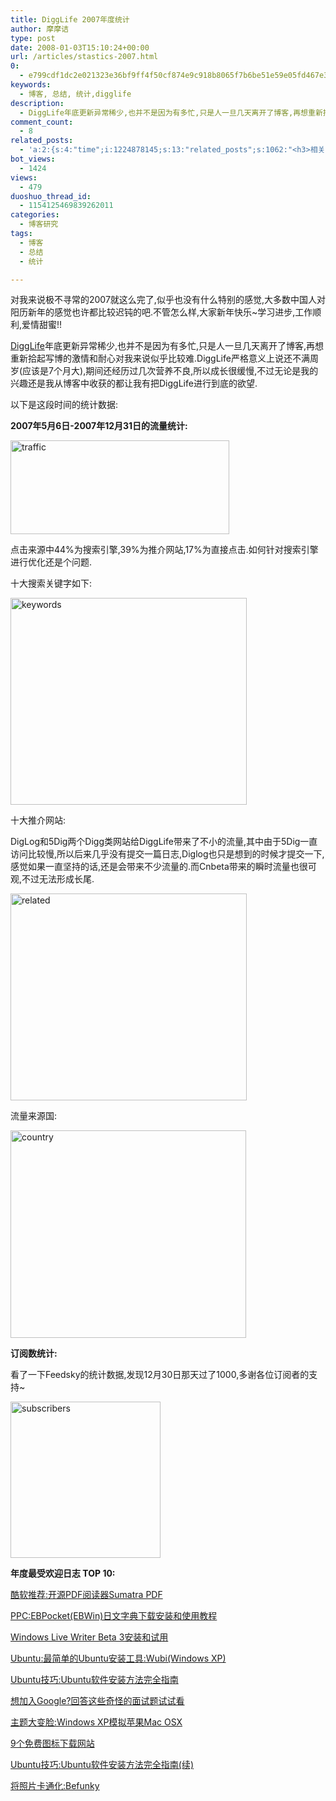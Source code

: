 ```yaml
---
title: DiggLife 2007年度统计
author: 摩摩诘
type: post
date: 2008-01-03T15:10:24+00:00
url: /articles/stastics-2007.html
0:
  - e799cdf1dc2e021323e36bf9ff4f50cf874e9c918b8065f7b6be51e59e05fd467e31fccbba11e7dc59e8954848a071c4
keywords:
  - 博客, 总结, 统计,digglife
description:
  - DiggLife年底更新异常稀少,也并不是因为有多忙,只是人一旦几天离开了博客,再想重新拾起写博的激情和耐心对我来说似乎比较难.DiggLife严格意义上说还不满周岁(应该是7个月大),期间还经历过几次营养不良,所以成长很缓慢,不过无论是我的兴趣还是我从博客中收获的都让我有把DiggLife进行到底的欲望.
comment_count:
  - 8
related_posts:
  - 'a:2:{s:4:"time";i:1224878145;s:13:"related_posts";s:1062:"<h3>相关日志</h3><ul class="related_post"><li><a href="http://www.digglife.cn/articles/celebrating-1000comments.html" title="庆1000条评论达成">庆1000条评论达成</a></li><li><a href="http://www.digglife.cn/articles/summary-of-september.html" title="DiggLife 9月总结报告">DiggLife 9月总结报告</a></li><li><a href="http://www.digglife.cn/articles/summary-of-august.html" title="DiggLife 8月总结报告">DiggLife 8月总结报告</a></li><li><a href="http://www.digglife.cn/articles/summary-of-july.html" title="DiggLife 7月总结.">DiggLife 7月总结.</a></li><li><a href="http://www.digglife.cn/articles/say-hello.html" title="回来打个招呼">回来打个招呼</a></li><li><a href="http://www.digglife.cn/articles/my-blog-sever-provider.html" title="谈谈DiggLife所在的服务器">谈谈DiggLife所在的服务器</a></li><li><a href="http://www.digglife.cn/articles/can-not-modify-category-slug.html" title="Wordpress无法编辑分类缩略名(Slug)的解决">Wordpress无法编辑分类缩略名(Slug)的解决</a></li></ul>";}'
bot_views:
  - 1424
views:
  - 479
duoshuo_thread_id:
  - 1154125469839262011
categories:
  - 博客研究
tags:
  - 博客
  - 总结
  - 统计

---
```

对我来说极不寻常的2007就这么完了,似乎也没有什么特别的感觉,大多数中国人对阳历新年的感觉也许都比较迟钝的吧.不管怎么样,大家新年快乐~学习进步,工作顺利,爱情甜蜜!!

<a href="http://feed.digglife.cn" title="DiggLife" target="_blank">DiggLife</a>年底更新异常稀少,也并不是因为有多忙,只是人一旦几天离开了博客,再想重新拾起写博的激情和耐心对我来说似乎比较难.DiggLife严格意义上说还不满周岁(应该是7个月大),期间还经历过几次营养不良,所以成长很缓慢,不过无论是我的兴趣还是我从博客中收获的都让我有把DiggLife进行到底的欲望.

<!--more-->

以下是这段时间的统计数据:

**2007年5月6日-2007年12月31日的流量统计:**

<a href="https://www.digglife.net/wp-content/uploads/3/379/2008/01/traffic.png" target="_blank"><img src="https://www.digglife.net/wp-content/uploads/3/379/2008/01/traffic-thumb.png" style="border-width: 0px" alt="traffic" border="0" height="150" width="350" /></a>

点击来源中44%为搜索引擎,39%为推介网站,17%为直接点击.如何针对搜索引擎进行优化还是个问题.

十大搜索关键字如下:

[<img src="https://www.digglife.net/wp-content/uploads/3/379/2008/01/keywords-thumb.png" style="border-width: 0px" alt="keywords" border="0" height="331" width="378" />][1]

十大推介网站:

DigLog和5Dig两个Digg类网站给DiggLife带来了不小的流量,其中由于5Dig一直访问比较慢,所以后来几乎没有提交一篇日志,Diglog也只是想到的时候才提交一下,感觉如果一直坚持的话,还是会带来不少流量的.而Cnbeta带来的瞬时流量也很可观,不过无法形成长尾.

[<img src="https://www.digglife.net/wp-content/uploads/3/379/2008/01/related-thumb.png" style="border-width: 0px" alt="related" border="0" height="331" width="378" />][2]

流量来源国:

[<img src="https://www.digglife.net/wp-content/uploads/3/379/2008/01/country-thumb.png" alt="country" border="0" height="332" width="377" />][3]

**订阅数统计:**

看了一下Feedsky的统计数据,发现12月30日那天过了1000,多谢各位订阅者的支持~

[<img src="https://www.digglife.net/wp-content/uploads/3/379/2008/01/subscribers-thumb.png" style="border-width: 0px" alt="subscribers" border="0" height="250" width="240" />][4]

**年度最受欢迎日志 TOP 10:**

<a href="https://www.digglife.net/articles/samuraj-data-online-pdf-reader.html" title="酷软推荐:开源PDF阅读器Sumatra PDF" target="_blank">酷软推荐:开源PDF阅读器Sumatra PDF</a>

<a href="https://www.digglife.net/articles/ebpocket-ebwin.html" title="PPC:EBPocket(EBWin)日文字典下载安装和使用教程" target="_blank">PPC:EBPocket(EBWin)日文字典下载安装和使用教程</a>

<a href="https://www.digglife.net/articles/firstlook-of-windows-live-writer-beta3.html" title="Windows Live Writer Beta 3安装和试用" target="_blank">Windows Live Writer Beta 3安装和试用</a>

<a href="https://www.digglife.net/wp-admin/Ubuntu:%E6%9C%80%E7%AE%80%E5%8D%95%E7%9A%84Ubuntu%E5%AE%89%E8%A3%85%E5%B7%A5%E5%85%B7:Wubi%28Windows%20XP%29" title="Ubuntu:最简单的Ubuntu安装工具:Wubi(Windows XP)" target="_blank">Ubuntu:最简单的Ubuntu安装工具:Wubi(Windows XP)</a>

<a href="https://www.digglife.net/articles/how-to-install-software-in-ubuntu.html" title="Ubuntu技巧:Ubuntu软件安装方法完全指南" target="_blank">Ubuntu技巧:Ubuntu软件安装方法完全指南</a>

<a href="https://www.digglife.net/articles/crazy-questions-at-google-insterview.html" title="想加入Google?回答这些奇怪的面试题试试看" target="_blank">想加入Google?回答这些奇怪的面试题试试看</a>

<a href="https://www.digglife.net/articles/transform-windows-to-osx.html" title="主题大变脸:Windows XP模拟苹果Mac OSX" target="_blank">主题大变脸:Windows XP模拟苹果Mac OSX</a>

<a href="https://www.digglife.net/articles/9-websites-you-can-get-free-icons.html" title="9个免费图标下载网站" target="_blank">9个免费图标下载网站</a>

<a href="https://www.digglife.net/articles/how-to-install-software-in-ubuntu-charpter2.html" title="Ubuntu技巧:Ubuntu软件安装方法完全指南(续)" target="_blank">Ubuntu技巧:Ubuntu软件安装方法完全指南(续)</a>

<a href="https://www.digglife.net/articles/cartoonize-your-photo-befunky.html" title="将照片卡通化:Befunky" target="_blank">将照片卡通化:Befunky</a>

 [1]: https://www.digglife.net/wp-content/uploads/3/379/2008/01/keywords.png
 [2]: https://www.digglife.net/wp-content/uploads/3/379/2008/01/related.png
 [3]: https://www.digglife.net/wp-content/uploads/3/379/2008/01/country.png
 [4]: https://www.digglife.net/wp-content/uploads/3/379/2008/01/subscribers.png
